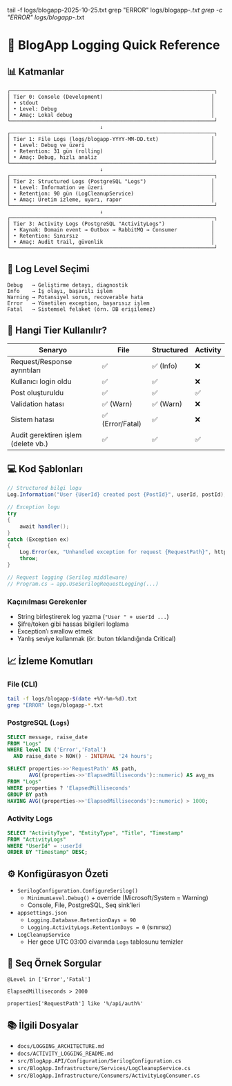 tail -f logs/blogapp-2025-10-25.txt
grep "ERROR" logs/blogapp-*.txt
grep -c "ERROR" logs/blogapp-*.txt
# 🎯 BlogApp Logging Quick Reference

## 📊 Katmanlar

```
┌──────────────────────────────────────────────────────────────────┐
│ Tier 0: Console (Development)                                   │
│ • stdout                                                        │
│ • Level: Debug                                                  │
│ • Amaç: Lokal debug                                             │
└──────────────────────────────────────────────────────────────────┘
                              ↓
┌──────────────────────────────────────────────────────────────────┐
│ Tier 1: File Logs (logs/blogapp-YYYY-MM-DD.txt)                 │
│ • Level: Debug ve üzeri                                         │
│ • Retention: 31 gün (rolling)                                   │
│ • Amaç: Debug, hızlı analiz                                     │
└──────────────────────────────────────────────────────────────────┘
                              ↓
┌──────────────────────────────────────────────────────────────────┐
│ Tier 2: Structured Logs (PostgreSQL "Logs")                     │
│ • Level: Information ve üzeri                                   │
│ • Retention: 90 gün (LogCleanupService)                         │
│ • Amaç: Üretim izleme, uyarı, rapor                             │
└──────────────────────────────────────────────────────────────────┘
                              ↓
┌──────────────────────────────────────────────────────────────────┐
│ Tier 3: Activity Logs (PostgreSQL "ActivityLogs")               │
│ • Kaynak: Domain event → Outbox → RabbitMQ → Consumer           │
│ • Retention: Sınırsız                                           │
│ • Amaç: Audit trail, güvenlik                                   │
└──────────────────────────────────────────────────────────────────┘
```

## 🎨 Log Level Seçimi

```
Debug   → Geliştirme detayı, diagnostik
Info    → İş olayı, başarılı işlem
Warning → Potansiyel sorun, recoverable hata
Error   → Yönetilen exception, başarısız işlem
Fatal   → Sistemsel felaket (örn. DB erişilemez)
```

## 🚦 Hangi Tier Kullanılır?

| Senaryo | File | Structured | Activity |
|---------|------|------------|----------|
| Request/Response ayrıntıları | ✅ | ✅ (Info) | ❌ |
| Kullanıcı login oldu | ✅ | ✅ | ❌ |
| Post oluşturuldu | ✅ | ✅ | ✅ |
| Validation hatası | ✅ (Warn) | ✅ (Warn) | ❌ |
| Sistem hatası | ✅ (Error/Fatal) | ✅ | ❌ |
| Audit gerektiren işlem (delete vb.) | ✅ | ✅ | ✅ |

## 💻 Kod Şablonları

```csharp
// Structured bilgi logu
Log.Information("User {UserId} created post {PostId}", userId, postId);

// Exception logu
try
{
    await handler();
}
catch (Exception ex)
{
    Log.Error(ex, "Unhandled exception for request {RequestPath}", httpContext.Request.Path);
    throw;
}

// Request logging (Serilog middleware)
// Program.cs → app.UseSerilogRequestLogging(...)
```

### Kaçınılması Gerekenler
- String birleştirerek log yazma (`"User " + userId ...`)
- Şifre/token gibi hassas bilgileri loglama
- Exception’ı swallow etmek
- Yanlış seviye kullanmak (ör. buton tıklandığında Critical)

## 📈 İzleme Komutları

### File (CLI)
```bash
tail -f logs/blogapp-$(date +%Y-%m-%d).txt
grep "ERROR" logs/blogapp-*.txt
```

### PostgreSQL (`Logs`)
```sql
SELECT message, raise_date
FROM "Logs"
WHERE level IN ('Error','Fatal')
  AND raise_date > NOW() - INTERVAL '24 hours';

SELECT properties->>'RequestPath' AS path,
       AVG((properties->>'ElapsedMilliseconds')::numeric) AS avg_ms
FROM "Logs"
WHERE properties ? 'ElapsedMilliseconds'
GROUP BY path
HAVING AVG((properties->>'ElapsedMilliseconds')::numeric) > 1000;
```

### Activity Logs
```sql
SELECT "ActivityType", "EntityType", "Title", "Timestamp"
FROM "ActivityLogs"
WHERE "UserId" = :userId
ORDER BY "Timestamp" DESC;
```

## ⚙️ Konfigürasyon Özeti

- `SerilogConfiguration.ConfigureSerilog()`
  - `MinimumLevel.Debug()` + override (Microsoft/System = Warning)
  - Console, File, PostgreSQL, Seq sink’leri
- `appsettings.json`
  - `Logging.Database.RetentionDays = 90`
  - `Logging.ActivityLogs.RetentionDays = 0` (sınırsız)
- `LogCleanupService`
  - Her gece UTC 03:00 civarında `Logs` tablosunu temizler

## 🔔 Seq Örnek Sorgular

```
@Level in ['Error','Fatal']

ElapsedMilliseconds > 2000

properties['RequestPath'] like '%/api/auth%'
```

## 📚 İlgili Dosyalar
- `docs/LOGGING_ARCHITECTURE.md`
- `docs/ACTIVITY_LOGGING_README.md`
- `src/BlogApp.API/Configuration/SerilogConfiguration.cs`
- `src/BlogApp.Infrastructure/Services/LogCleanupService.cs`
- `src/BlogApp.Infrastructure/Consumers/ActivityLogConsumer.cs`
